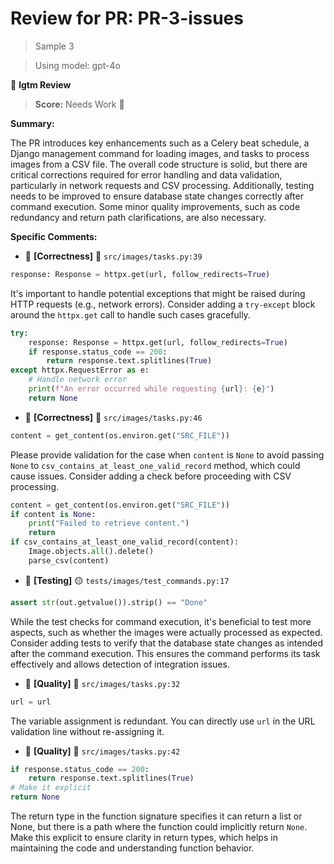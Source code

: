# Review for PR: PR-3-issues

> Sample 3

> Using model: gpt-4o


🦉 **lgtm Review**

> **Score:** Needs Work 🔧

**Summary:**

The PR introduces key enhancements such as a Celery beat schedule, a Django management command for loading images, and tasks to process images from a CSV file. The overall code structure is solid, but there are critical corrections required for error handling and data validation, particularly in network requests and CSV processing. Additionally, testing needs to be improved to ensure database state changes correctly after command execution. Some minor quality improvements, such as code redundancy and return path clarifications, are also necessary.

**Specific Comments:**

- 🦉 **[Correctness]** 🔴 `src/images/tasks.py:39`




```python
response: Response = httpx.get(url, follow_redirects=True)
```


It's important to handle potential exceptions that might be raised during HTTP requests (e.g., network errors). Consider adding a `try-except` block around the `httpx.get` call to handle such cases gracefully.

```python
try:
    response: Response = httpx.get(url, follow_redirects=True)
    if response.status_code == 200:
        return response.text.splitlines(True)
except httpx.RequestError as e:
    # Handle network error
    print(f"An error occurred while requesting {url}: {e}")
    return None
```

- 🦉 **[Correctness]** 🔴 `src/images/tasks.py:46`




```python
content = get_content(os.environ.get("SRC_FILE"))
```


Please provide validation for the case when `content` is `None` to avoid passing `None` to `csv_contains_at_least_one_valid_record` method, which could cause issues. Consider adding a check before proceeding with CSV processing.

```python
content = get_content(os.environ.get("SRC_FILE"))
if content is None:
    print("Failed to retrieve content.")
    return
if csv_contains_at_least_one_valid_record(content):
    Image.objects.all().delete()
    parse_csv(content)
```

- 🦉 **[Testing]** 🟡 `tests/images/test_commands.py:17`




```python
assert str(out.getvalue()).strip() == "Done"
```


While the test checks for command execution, it's beneficial to test more aspects, such as whether the images were actually processed as expected. Consider adding tests to verify that the database state changes as intended after the command execution. This ensures the command performs its task effectively and allows detection of integration issues.

- 🦉 **[Quality]** 🔵 `src/images/tasks.py:32`




```python
url = url
```


The variable assignment is redundant. You can directly use `url` in the URL validation line without re-assigning it.

- 🦉 **[Quality]** 🔵 `src/images/tasks.py:42`




```python
if response.status_code == 200:
    return response.text.splitlines(True)
# Make it explicit
return None
```


The return type in the function signature specifies it can return a list or None, but there is a path where the function could implicitly return `None`. Make this explicit to ensure clarity in return types, which helps in maintaining the code and understanding function behavior.